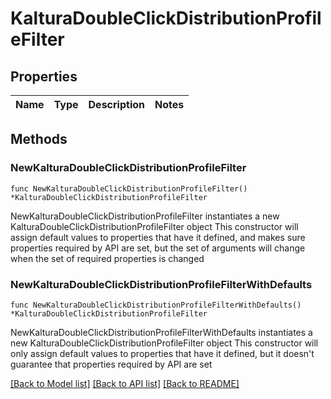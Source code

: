 # KalturaDoubleClickDistributionProfileFilter

## Properties

Name | Type | Description | Notes
------------ | ------------- | ------------- | -------------

## Methods

### NewKalturaDoubleClickDistributionProfileFilter

`func NewKalturaDoubleClickDistributionProfileFilter() *KalturaDoubleClickDistributionProfileFilter`

NewKalturaDoubleClickDistributionProfileFilter instantiates a new KalturaDoubleClickDistributionProfileFilter object
This constructor will assign default values to properties that have it defined,
and makes sure properties required by API are set, but the set of arguments
will change when the set of required properties is changed

### NewKalturaDoubleClickDistributionProfileFilterWithDefaults

`func NewKalturaDoubleClickDistributionProfileFilterWithDefaults() *KalturaDoubleClickDistributionProfileFilter`

NewKalturaDoubleClickDistributionProfileFilterWithDefaults instantiates a new KalturaDoubleClickDistributionProfileFilter object
This constructor will only assign default values to properties that have it defined,
but it doesn't guarantee that properties required by API are set


[[Back to Model list]](../README.md#documentation-for-models) [[Back to API list]](../README.md#documentation-for-api-endpoints) [[Back to README]](../README.md)


